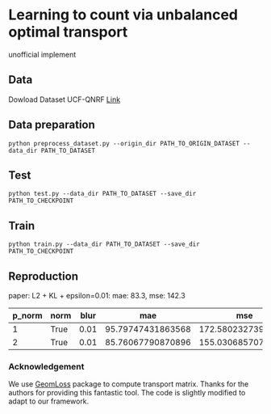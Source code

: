 # Learning to count via unbalanced optimal transport

unofficial implement

## Data

Dowload Dataset UCF-QNRF [Link](https://www.crcv.ucf.edu/data/ucf-qnrf/)

## Data preparation

```
python preprocess_dataset.py --origin_dir PATH_TO_ORIGIN_DATASET --data_dir PATH_TO_DATASET
```
[//]: # (The dataset can be constructed followed by [Bayesian Loss]&#40;https://github.com/ZhihengCV/Bayesian-Crowd-Counting&#41;.)

## Test

```
python test.py --data_dir PATH_TO_DATASET --save_dir PATH_TO_CHECKPOINT
```

## Train

```
python train.py --data_dir PATH_TO_DATASET --save_dir PATH_TO_CHECKPOINT
```

## Reproduction
paper: L2 + KL + epsilon=0.01: mae: 83.3, mse: 142.3


| p_norm | norm  | blur | mae  | mse  |
|--------|-------|------| ---- | ---- |
| 1      | True  | 0.01 | 95.79747431863568    | 172.58023273939637     |
| 2      | True  | 0.01 | 85.76067790870896    | 155.0306857078346     |


### Acknowledgement
We use [GeomLoss](https://www.kernel-operations.io/geomloss/) package to compute transport matrix. Thanks for the authors for providing this fantastic tool. The code is slightly modified to adapt to our framework.
